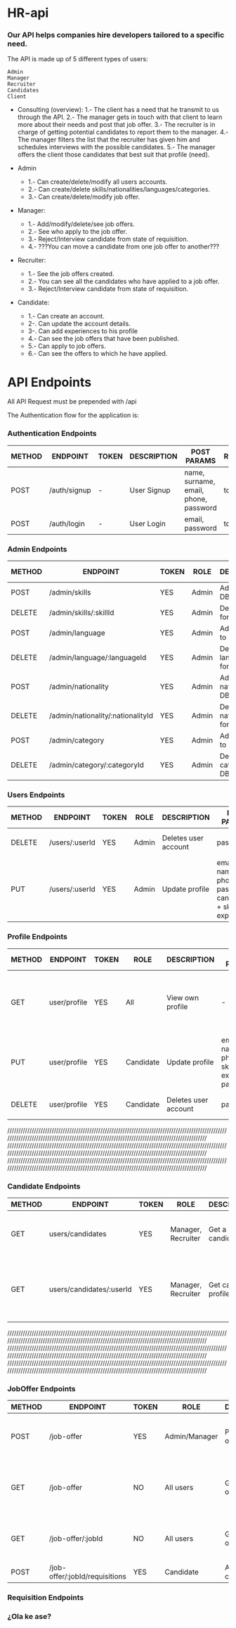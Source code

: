 # HR-api

### Our API helps companies hire developers tailored to a specific need.

The API is made up of 5 different types of users:

    Admin
    Manager
    Recruiter
    Candidates
    Client 
    
   - Consulting (overview): 
      1.- The client has a need that he transmit to us through the API. 
      2.- The manager gets in touch with that client to learn more about their needs and post that job offer. 
      3.- The recruiter is in charge of getting potential candidates to report them to the manager. 
      4.- The manager filters the list that the recruiter has given him and schedules interviews with the possible candidates. 
      5.- The manager offers the client those candidates that best suit that profile (need).

   - Admin 
       - 1.- Can create/delete/modify all users accounts. 
       - 2.- Can create/delete skills/nationalities/languages/categories.
       - 3.- Can create/delete/modify job offer.

   - Manager: 
       - 1.- Add/modify/delete/see job offers.
       - 2.- See who apply to the job offer.
       - 3.- Reject/Interview candidate from state of requisition. 
       - 4.- ???You can move a candidate from one job offer to another???

   - Recruiter: 
       - 1.- See the job offers created.
       - 2.- You can see all the candidates who have applied to a job offer.
       - 3.- Reject/Interview candidate from state of requisition. 

   - Candidate: 
       - 1.- Can create an account. 
       - 2-. Can update the account details.
       - 3-. Can add experiences to his profile
       - 4.- Can see the job offers that have been published. 
       - 5.- Can apply to job offers. 
       - 6.- Can see the offers to which he have applied.

# API Endpoints

All API Request must be prepended with /api

The Authentication flow for the application is:

### Authentication Endpoints

METHOD | ENDPOINT         | TOKEN | DESCRIPTION              | POST PARAMS                                     | RETURNS
-------|------------------|-------|--------------------------|-------------------------------------------------|--------------------
POST   | /auth/signup     | -     | User Signup              | name, surname, email, phone, password           | token
POST   | /auth/login      | -     | User Login               | email, password                                 | token

### Admin Endpoints

METHOD | ENDPOINT                         | TOKEN | ROLE    | DESCRIPTION                | POST PARAMS    | RETURNS
-------|----------------------------------|-------|---------|----------------------------|----------------|---------
POST   | /admin/skills                    | YES   |  Admin  | Add skills to DB           | skills         | Skill created
DELETE | /admin/skills/:skillId           | YES   |  Admin  | Delete skills form DB      | skills         | Skill deleted
POST   | /admin/language                  | YES   |  Admin  | Add language to DB         | laguage        | Laguage created
DELETE | /admin/language/:languageId      | YES   |  Admin  | Delete language form DB    | laguage        | Laguage deleted
POST   | /admin/nationality               | YES   |  Admin  | Add nationality to DB      | nationality    | Nationalty created
DELETE | /admin/nationality/:nationalityId| YES   |  Admin  | Delete nationality form DB | nationality    | Nationalty deleted
POST   | /admin/category                  | YES   |  Admin  | Add category to DB         | category       | Category created
DELETE | /admin/category/:categoryId      | YES   |  Admin  | Delete category form DB    | category       | Category deleted


### Users Endpoints
                  
METHOD | ENDPOINT         | TOKEN | ROLE    | DESCRIPTION              | POST PARAMS                                                     | RETURNS
-------|------------------|-------|---------|--------------------------|-----------------------------------------------------------------|--------------------
DELETE | /users/:userId   | YES   |  Admin  | Deletes user account     | password                                                        | User deletion confirmation
PUT    | /users/:userId   | YES   |  Admin  | Update profile           | email, name, phone, password ( candidate: + skills, experience) | Updated user data



### Profile Endpoints

METHOD | ENDPOINT         | TOKEN | ROLE      | DESCRIPTION              | POST PARAMS                                      | RETURNS
-------|------------------|-------|-----------|--------------------------|--------------------------------------------------|--------------------
GET    | user/profile     | YES   | All       | View own profile         | -                                                | name, surname, email, phone ( candidate: + skills, experience)
PUT    | user/profile     | YES   | Candidate | Update profile           | email, name, phone, skills, experience, password | Updated user data
DELETE | user/profile     | YES   | Candidate | Deletes user account     | password                                         | User deletion confirmation

/////////////////////////////////////////////////////////////////////////////////////////////////////////////////////////////////////////////////////////////////////////////////////////////
/////////////////////////////////////////////////////////////////////////////////////////////////////////////////////////////////////////////////////////////////////////////////////////////
/////////////////////////////////////////////////////////////////////////////////////////////////////////////////////////////////////////////////////////////////////////////////////////////
### Candidate Endpoints

METHOD | ENDPOINT                 | TOKEN | ROLE                  | DESCRIPTION                  | PARAMS               | RETURNS
-------|--------------------------|-------|-----------------------|------------------------------|----------------------|-----------------
GET    | users/candidates         |  YES  | Manager, Recruiter    | Get a list of all candidates | query: search string | List of matching names, surnames and ids
GET    | users/candidates/:userId |  YES  | Manager, Recruiter    | Get candidate profile        | -                    | name, surname, email, phone, skills, expereince, requisitions
/////////////////////////////////////////////////////////////////////////////////////////////////////////////////////////////////////////////////////////////////////////////////////////////
/////////////////////////////////////////////////////////////////////////////////////////////////////////////////////////////////////////////////////////////////////////////////////////////
/////////////////////////////////////////////////////////////////////////////////////////////////////////////////////////////////////////////////////////////////////////////////////////////


### JobOffer Endpoints

METHOD | ENDPOINT                         | TOKEN | ROLE          |  DESCRIPTION        | PARAMS                                          | RETURNS
-------|----------------------------------|-------|---------------|---------------------|-------------------------------------------------|--------------------
POST   | /job-offer                       | YES   | Admin/Manager | Post a job offer    | tittle, postDate, company, description, skills  | Updated post offer
GET    | /job-offer                       | NO    | All users     | Get all jobs offers | query: search string                            | Lits of matching tittle, company, postDate and ids
GET    | /job-offer/:jobId                | NO    | All users     | Get full job offer  | -                                               | tittle, postDate, company, description, skills 
POST   | /job-offer/:jobId/requisitions   | YES   | Candidate     | Apply candidate ID  | -                                               | Requisiton

### Requisition Endpoints

### ¿Ola ke ase?
